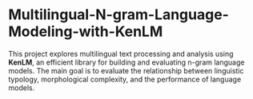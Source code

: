 # Multilingual-N-gram-Language-Modeling-with-KenLM
This project explores multilingual text processing and analysis using **KenLM**, an efficient library for building and evaluating n-gram language models. The main goal is to evaluate the relationship between linguistic typology, morphological complexity, and the performance of language models.
